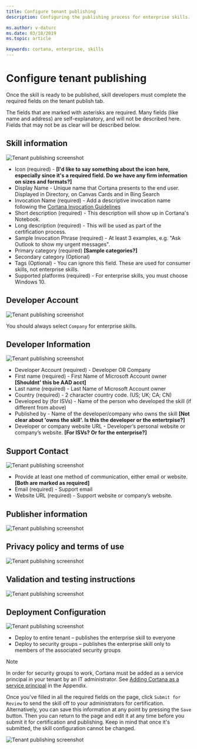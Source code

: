 ```yaml
---
title: Configure tenant publishing
description: Configuring the publishing process for enterprise skills.

ms.author: v-daturc
ms.date: 03/18/2019
ms.topic: article

keywords: cortana, enterprise, skills
---
```


# Configure tenant publishing

Once the skill is ready to be published, skill developers must complete the required fields on the tenant publish tab.

The fields that are marked with asterisks are required. Many fields (like name and address) are self-explanatory, and will not be described here. Fields that may not be as clear will be described below.

## Skill information

![Tenant publishing screenshot](../media/images/TenantPub-08.png)

- Icon (required) - **[I'd like to say something about the icon here, especially since it's a required field. Do we have any firm information on sizes and formats?]**
- Display Name - Unique name that Cortana presents to the end user. Displayed in Directory, on Canvas Cards and in Bing Search
- Invocation Name (required) - Add a descriptive invocation name following the [Cortana Invocation Guidelines](https://docs.microsoft.com/en-us/cortana/skills/cortana-invocation-guidelines)
- Short description (required) - This description will show up in Cortana's Notebook.
- Long description (required) - This will be used as part of the certification process.
- Sample Invocation Phrase (required) - At least 3 examples, e.g. "Ask Outlook to show my urgent messages".
- Primary category (required) **[Sample categories?]**
- Secondary category (Optional)
- Tags (Optional) - You can ignore this field. These are used for consumer skills, not enterprise skills.
- Supported platforms (required) - For enterprise skills, you must choose Windows 10.

## Developer Account

![Tenant publishing screenshot](../media/images/TenantPub-09.png)

You should always select `Company` for enterprise skills.
## Developer Information

![Tenant publishing screenshot](../media/images/TenantPub-07.png)

- Developer Account (required) - Developer  OR  Company
- First name (required)  - First Name of Microsoft Account owner **[Shouldnt' this be AAD acct]**
- Last name (required)  - Last Name of Microsoft Account owner
- Country (required) - 2 character country code. (US; UK; CA; CN)
- Developed by (for ISVs) - Name of the person who developed the skill (if different from above)
- Published by - Name of the developer/company who owns the skill **[Not clear about 'owns the skill'. Is this the developer or the entertrpise?]**
- Developer or company website URL - Developer’s personal website or company’s website. **[For ISVs? Or for the enterprise?]**

## Support Contact

![Tenant publishing screenshot](../media/images/TenantPub-06.png)

- Provide at least one method of communication, either email or website. **[Both are marked as required]**
- Email (required) - Support email
- Website URL (required) - Support website or company’s website.

## Publisher information

![Tenant publishing screenshot](../media/images/TenantPub-05.png)

## Privacy policy and terms of use

![Tenant publishing screenshot](../media/images/TenantPub-04.png)

## Validation and testing instructions

![Tenant publishing screenshot](../media/images/TenantPub-01.png)

## Deployment Configuration

![Tenant publishing screenshot](../media/images/TenantPub-03.png)

- Deploy to entire tenant – publishes the enterprise skill to everyone
- Deploy to security groups – publishes the enterprise skill only to members of the associated security groups

>[!NOTE]
>In order for security groups to work, Cortana must be added as a service principal in your tenant by an IT administrator. See [Adding Cortana as a service principal](enterprise-cortana-service-principal.md) in the Appendix.

Once you've filled in all the required fields on the page, click `Submit for Review` to send the skill off to your administrators for certification. Alternatively, you can save this information at any point by pressing the `Save` button. Then you can return to the page and edit it at any time before you submit it for certification and publishing. Keep in mind that once it's submitted, the skill configuration cannot be changed.

![Tenant publishing screenshot](../media/images/TenantPub-02.png)
